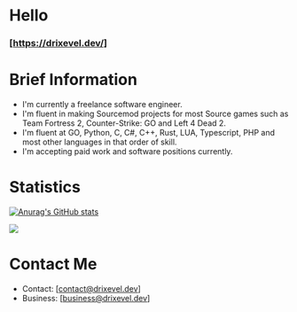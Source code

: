 Hello
======

### [https://drixevel.dev/]

Brief Information
======
* I'm currently a freelance software engineer.
* I'm fluent in making Sourcemod projects for most Source games such as Team Fortress 2, Counter-Strike: GO and Left 4 Dead 2.
* I'm fluent at GO, Python, C, C#, C++, Rust, LUA, Typescript, PHP and most other languages in that order of skill.
* I'm accepting paid work and software positions currently.

Statistics
======
[![Anurag's GitHub stats](https://github-readme-stats.vercel.app/api?username=drixevel-dev)](https://github.com/anuraghazra/github-readme-stats)

![](https://komarev.com/ghpvc/?username=drixevel-dev)

Contact Me
======
* Contact: [contact@drixevel.dev]
* Business: [business@drixevel.dev]

<!--
**Drixevel/drixevel** is a ✨ _special_ ✨ repository because its `README.md` (this file) appears on your GitHub profile.

Here are some ideas to get you started:

- 🔭 I’m currently working on ...
- 🌱 I’m currently learning ...
- 👯 I’m looking to collaborate on ...
- 🤔 I’m looking for help with ...
- 💬 Ask me about ...
- 📫 How to reach me: ...
- 😄 Pronouns: ...
- ⚡ Fun fact: ...
-->
